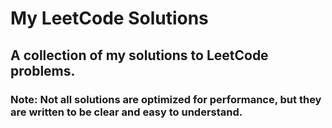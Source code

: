 # My LeetCode Solutions
## A collection of my solutions to LeetCode problems.

### **Note:** Not all solutions are optimized for performance, but they are written to be clear and easy to understand.
